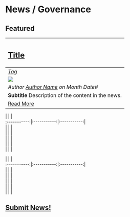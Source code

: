 # News / Governance

## **Featured**

[<h2>Title</h2>](URI_to_news) |
:-----------|
[_Tag_](tag.md) |
![](../../images/monthly_no_image.png) |
_Author [Author Name](URI_to_author_profile) on Month Date#_ |
**Subtitle** Description of the content in the news. |
[Read More](URI_to_news) |

| | |  
:-----------:|:-----------:|:-----------:|  
| | |  
| | |  
| | |  
| | |  
| | |  

| | |  
:-----------:|:-----------:|:-----------:|  
| | |  
| | |  
| | |  
| | |  
| | |  

## [Submit News!](../guides/guide_for_submitting_news.md)

